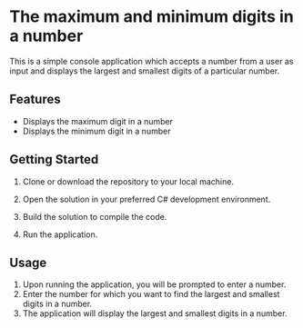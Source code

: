 # The maximum and minimum digits in a number
This is a simple console application which accepts a number from a user as input and displays the largest and smallest digits of a particular number.

## Features
- Displays the maximum digit in a number
- Displays the minimum digit in a number

## Getting Started
1. Clone or download the repository to your local machine.

2. Open the solution in your preferred C# development environment.

3. Build the solution to compile the code.

4. Run the application.

## Usage
1. Upon running the application, you will be prompted to enter a number.
2. Enter the number for which you want to find the largest and smallest digits in a number.
3. The application will display the largest and smallest digits in a number.